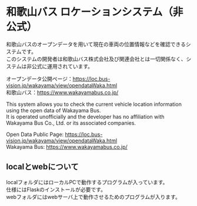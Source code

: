 # 和歌山バス ロケーションシステム（非公式）
和歌山バスのオープンデータを用いて現在の車両の位置情報などを確認できるシステムです。  
このシステムの開発者は和歌山バス株式会社及び関連会社とは一切関係なく、システムは非公式に運用されています。  
  
オープンデータ公開ページ：https://loc.bus-vision.jp/wakayama/view/opendataWaka.html  
和歌山バス：https://www.wakayamabus.co.jp/  
  
  
This system allows you to check the current vehicle location information using the open data of Wakayama Bus.  
It is operated unofficially and the developer has no affiliation with Wakayama Bus Co., Ltd. or its associated companies.  
  
Open Data Public Page: https://loc.bus-vision.jp/wakayama/view/opendataWaka.html  
Wakayama Bus: https://www.wakayamabus.co.jp/  
  
  
## localとwebについて  
localフォルダにはローカルPCで動作するプログラムが入っています。  
仕様にはFlaskのインストールが必要です。  
webフォルダにはwebサーバ上で動作させるためのプログラムが入ります。  